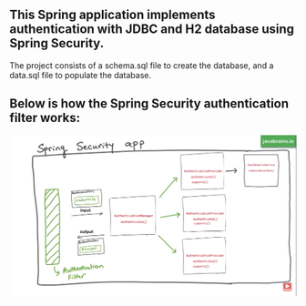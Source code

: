 ## This Spring application implements authentication with JDBC and H2 database using Spring Security.

The project consists of a schema.sql file to create the database, and a data.sql file to populate the database.



## Below is how the Spring Security authentication filter works:


![Alt text](assests/Filter.png?raw=true "Spring Security Filter")
